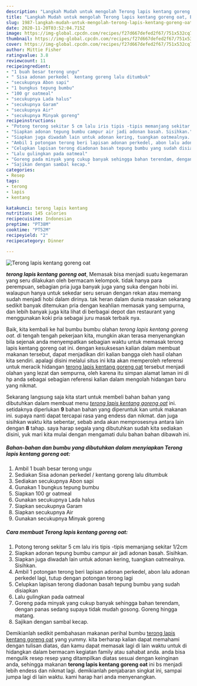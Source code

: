 ```yaml
---
description: "Langkah Mudah untuk mengolah Terong lapis kentang goreng oat, Enak"
title: "Langkah Mudah untuk mengolah Terong lapis kentang goreng oat, Enak"
slug: 1987-langkah-mudah-untuk-mengolah-terong-lapis-kentang-goreng-oat-enak
date: 2020-11-20T03:52:04.715Z
image: https://img-global.cpcdn.com/recipes/f27d667defed2f67/751x532cq70/terong-lapis-kentang-goreng-oat-foto-resep-utama.jpg
thumbnail: https://img-global.cpcdn.com/recipes/f27d667defed2f67/751x532cq70/terong-lapis-kentang-goreng-oat-foto-resep-utama.jpg
cover: https://img-global.cpcdn.com/recipes/f27d667defed2f67/751x532cq70/terong-lapis-kentang-goreng-oat-foto-resep-utama.jpg
author: Mittie Fisher
ratingvalue: 3.8
reviewcount: 11
recipeingredient:
- "1 buah besar terong ungu"
- " Sisa adonan perkedel  kentang goreng lalu ditumbuk"
- "secukupnya Abon sapi"
- "1 bungkus tepung bumbu"
- "100 gr oatmeal"
- "secukupnya Lada halus"
- "secukupnya Garam"
- "secukupnya Air"
- "secukupnya Minyak goreng"
recipeinstructions:
- "Potong terong sekitar 5 cm lalu iris tipis -tipis memanjang sekitar 1/2cm"
- "Siapkan adonan tepung bumbu campur air jadi adonan basah. Sisihkan."
- "Siapkan juga diwadah lain untuk adonan kering, tuangkan oatmealnya. Sisihkan."
- "Ambil 1 potongan terong beri lapisan adonan perkedel, abon lalu adonan perkedel lagi, tutup dengan potongan terong lagi"
- "Celupkan lapisan terong diadonan basah tepung bumbu yang sudah disiapkan"
- "Lalu gulingkan pada oatmeal"
- "Goreng pada minyak yang cukup banyak sehingga bahan terendam, dengan panas sedang supaya tidak mudah gosong. Goreng hingga matang."
- "Sajikan dengan sambal kecap."
categories:
- Resep
tags:
- terong
- lapis
- kentang

katakunci: terong lapis kentang 
nutrition: 145 calories
recipecuisine: Indonesian
preptime: "PT38M"
cooktime: "PT52M"
recipeyield: "2"
recipecategory: Dinner

---
```



![Terong lapis kentang goreng oat](https://img-global.cpcdn.com/recipes/f27d667defed2f67/751x532cq70/terong-lapis-kentang-goreng-oat-foto-resep-utama.jpg)

<b><i>terong lapis kentang goreng oat</i></b>, Memasak bisa menjadi suatu kegemaran yang seru dilakukan oleh bermacam kelompok. tidak hanya para perempuan, sebagian pria juga banyak juga yang suka dengan hobi ini. walaupun hanya untuk sekedar seru seruan dengan rekan atau memang sudah menjadi hobi dalam dirinya. tak heran dalam dunia masakan sekarang sedikit banyak ditemukan pria dengan keahlian memasak yang sempurna, dan lebih banyak juga kita lihat di berbagai depot dan restaurant yang menggunakan koki pria sebagai juru masak terbaik nya.

Baik, kita kembali ke hal bumbu bumbu olahan <i>terong lapis kentang goreng oat</i>. di tengah tengah pekerjaan kita, mungkin akan terasa menyenangkan bila sejenak anda menyempatkan sebagian waktu untuk memasak terong lapis kentang goreng oat ini. dengan kesuksesan kalian dalam membuat makanan tersebut, dapat menjadikan diri kalian bangga oleh hasil olahan kita sendiri. apalagi disini melalui situs ini kita akan memperoleh referensi untuk meracik hidangan <u>terong lapis kentang goreng oat</u> tersebut menjadi olahan yang lezat dan sempurna, oleh karena itu simpan alamat laman ini di hp anda sebagai sebagian referensi kalian dalam mengolah hidangan baru yang nikmat.




Sekarang langsung saja kita start untuk membeli bahan bahan yang dibutuhkan dalam membuat menu <u><i>terong lapis kentang goreng oat</i></u> ini. setidaknya diperlukan <b>9</b> bahan bahan yang diperuntuk kan untuk makanan ini. supaya nanti dapat tercapai rasa yang endess dan nikmat. dan juga sisihkan waktu kita sebentar, sebab anda akan memprosesnya antara lain dengan <b>8</b> tahap. saya harap segala yang dibutuhkan sudah kita sediakan disini, yuk mari kita mulai dengan mengamati dulu bahan bahan dibawah ini.

<!--inarticleads1-->

##### Bahan-bahan dan bumbu yang dibutuhkan dalam menyiapkan Terong lapis kentang goreng oat:

1. Ambil 1 buah besar terong ungu
1. Sediakan  Sisa adonan perkedel / kentang goreng lalu ditumbuk
1. Sediakan secukupnya Abon sapi
1. Gunakan 1 bungkus tepung bumbu
1. Siapkan 100 gr oatmeal
1. Gunakan secukupnya Lada halus
1. Siapkan secukupnya Garam
1. Siapkan secukupnya Air
1. Gunakan secukupnya Minyak goreng




<!--inarticleads2-->

##### Cara membuat Terong lapis kentang goreng oat:

1. Potong terong sekitar 5 cm lalu iris tipis -tipis memanjang sekitar 1/2cm
1. Siapkan adonan tepung bumbu campur air jadi adonan basah. Sisihkan.
1. Siapkan juga diwadah lain untuk adonan kering, tuangkan oatmealnya. Sisihkan.
1. Ambil 1 potongan terong beri lapisan adonan perkedel, abon lalu adonan perkedel lagi, tutup dengan potongan terong lagi
1. Celupkan lapisan terong diadonan basah tepung bumbu yang sudah disiapkan
1. Lalu gulingkan pada oatmeal
1. Goreng pada minyak yang cukup banyak sehingga bahan terendam, dengan panas sedang supaya tidak mudah gosong. Goreng hingga matang.
1. Sajikan dengan sambal kecap.




Demikianlah sedikit pembahasan makanan perihal bumbu <u>terong lapis kentang goreng oat</u> yang yummy. kita berharap kalian dapat memahami dengan tulisan diatas, dan kamu dapat memasak lagi di lain waktu untuk di hidangkan dalam bermacam kegiatan family atau sahabat anda. anda bisa mengulik resep resep yang ditampilkan diatas sesuai dengan keinginan anda, sehingga makanan <b>terong lapis kentang goreng oat</b> ini bs menjadi lebih endess dan nikmat lagi. demikianlah penjabaran singkat ini, sampai jumpa lagi di lain waktu. kami harap hari anda menyenangkan.
